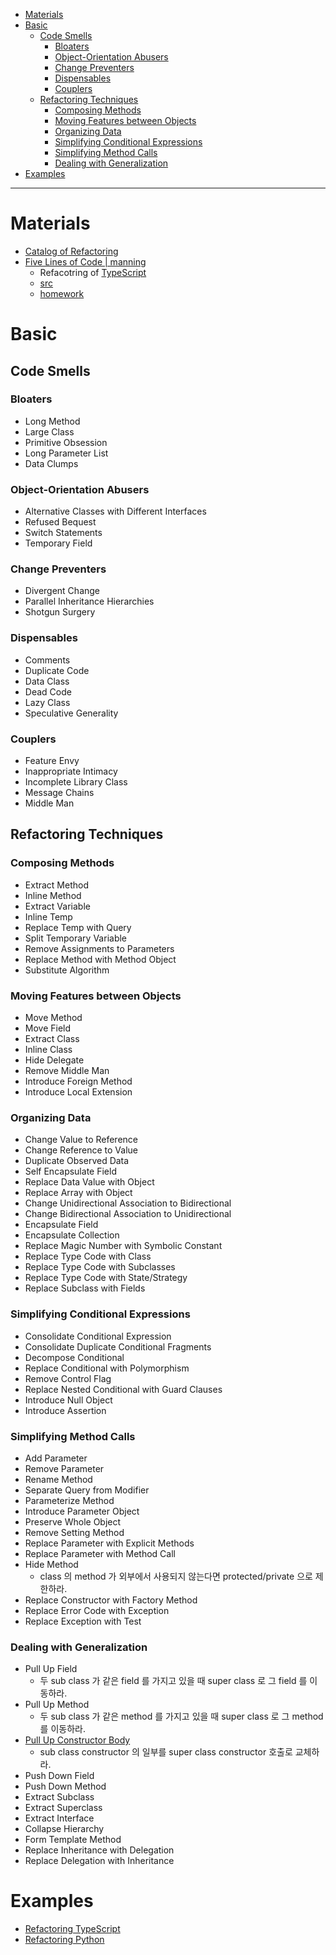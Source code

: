 - [Materials](#materials)
- [Basic](#basic)
  - [Code Smells](#code-smells)
    - [Bloaters](#bloaters)
    - [Object-Orientation Abusers](#object-orientation-abusers)
    - [Change Preventers](#change-preventers)
    - [Dispensables](#dispensables)
    - [Couplers](#couplers)
  - [Refactoring Techniques](#refactoring-techniques)
    - [Composing Methods](#composing-methods)
    - [Moving Features between Objects](#moving-features-between-objects)
    - [Organizing Data](#organizing-data)
    - [Simplifying Conditional Expressions](#simplifying-conditional-expressions)
    - [Simplifying Method Calls](#simplifying-method-calls)
    - [Dealing with Generalization](#dealing-with-generalization)
- [Examples](#examples)

---

# Materials

* [Catalog of Refactoring](https://refactoring.guru/refactoring/catalog)
* [Five Lines of Code | manning](https://www.manning.com/books/five-lines-of-code)
  * Refacotring of [TypeScript](/typescript/README.md)
  * [src](https://github.com/wikibook/five-lines)
  * [homework](https://github.com/wikibook/bomb-guy)

# Basic

## Code Smells

### Bloaters

* Long Method
* Large Class
* Primitive Obsession
* Long Parameter List
* Data Clumps

### Object-Orientation Abusers

* Alternative Classes with Different Interfaces
* Refused Bequest
* Switch Statements
* Temporary Field

### Change Preventers

* Divergent Change
* Parallel Inheritance Hierarchies
* Shotgun Surgery

### Dispensables

* Comments
* Duplicate Code
* Data Class
* Dead Code
* Lazy Class
* Speculative Generality

### Couplers

* Feature Envy
* Inappropriate Intimacy
* Incomplete Library Class
* Message Chains
* Middle Man

## Refactoring Techniques

### Composing Methods

* Extract Method
* Inline Method
* Extract Variable
* Inline Temp
* Replace Temp with Query
* Split Temporary Variable
* Remove Assignments to Parameters
* Replace Method with Method Object
* Substitute Algorithm

### Moving Features between Objects

* Move Method
* Move Field
* Extract Class
* Inline Class
* Hide Delegate
* Remove Middle Man
* Introduce Foreign Method
* Introduce Local Extension

### Organizing Data

* Change Value to Reference
* Change Reference to Value
* Duplicate Observed Data
* Self Encapsulate Field
* Replace Data Value with Object
* Replace Array with Object
* Change Unidirectional Association to Bidirectional
* Change Bidirectional Association to Unidirectional
* Encapsulate Field
* Encapsulate Collection
* Replace Magic Number with Symbolic Constant
* Replace Type Code with Class
* Replace Type Code with Subclasses
* Replace Type Code with State/Strategy
* Replace Subclass with Fields

### Simplifying Conditional Expressions

* Consolidate Conditional Expression
* Consolidate Duplicate Conditional Fragments
* Decompose Conditional
* Replace Conditional with Polymorphism
* Remove Control Flag
* Replace Nested Conditional with Guard Clauses
* Introduce Null Object
* Introduce Assertion

### Simplifying Method Calls

* Add Parameter
* Remove Parameter
* Rename Method
* Separate Query from Modifier
* Parameterize Method
* Introduce Parameter Object
* Preserve Whole Object
* Remove Setting Method
* Replace Parameter with Explicit Methods
* Replace Parameter with Method Call
* Hide Method
  * class 의 method 가 외부에서 사용되지 않는다면 protected/private 으로 제한하라.
* Replace Constructor with Factory Method
* Replace Error Code with Exception
* Replace Exception with Test

### Dealing with Generalization

* Pull Up Field
  * 두 sub class 가 같은 field 를 가지고 있을 때 super class 로 그 field 를 이동하라.
* Pull Up Method
  * 두 sub class 가 같은 method 를 가지고 있을 때 super class 로 그 method 를 이동하라.
* [Pull Up Constructor Body](PullUpConstructorBody.md)
  * sub class constructor 의 일부를 super class constructor 호출로 교체하라.
* Push Down Field
* Push Down Method
* Extract Subclass
* Extract Superclass
* Extract Interface
* Collapse Hierarchy
* Form Template Method
* Replace Inheritance with Delegation
* Replace Delegation with Inheritance

# Examples

* [Refactoring TypeScript](/typescript/refactoring_typescript.md)
* [Refactoring Python](/python/refactoring_python.md)
